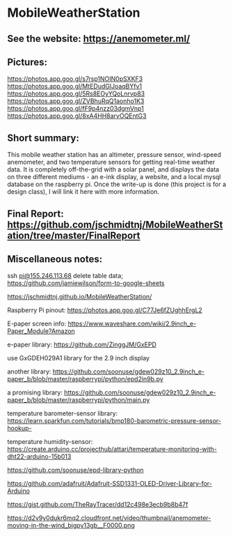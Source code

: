 # MobileWeatherStation

## See the website: https://anemometer.ml/

## Pictures:

https://photos.app.goo.gl/s7rsp1NOIN0pSXKF3
https://photos.app.goo.gl/MtEDudGlJoaqBYfv1
https://photos.app.goo.gl/5Rs8EOyYQoLnrvp83
https://photos.app.goo.gl/ZVBhuRqQ1aonho1K3
https://photos.app.goo.gl/fF9p4nzz03dgmVnp1
https://photos.app.goo.gl/8xA4HH8arvOQEntG3

## Short summary:

This mobile weather station has an altimeter, pressure sensor, wind-speed anemometer, and two temperature sensors for getting real-time weather data. It is completely off-the-grid with a solar panel, and displays the data on three different mediums - an e-ink display, a website, and a local mysql database on the raspberry pi. Once the write-up is done (this project is for a design class), I will link it here with more information.

## Final Report: https://github.com/jschmidtnj/MobileWeatherStation/tree/master/FinalReport

## Miscellaneous notes:

ssh pi@155.246.113.68
delete table data;
https://github.com/jamiewilson/form-to-google-sheets


https://jschmidtnj.github.io/MobileWeatherStation/

Raspberry Pi pinout: https://photos.app.goo.gl/C77Je6fZUghhErgL2

E-paper screen info: https://www.waveshare.com/wiki/2.9inch_e-Paper_Module?Amazon

e-paper library: https://github.com/ZinggJM/GxEPD

use GxGDEH029A1 library for the 2.9 inch display

another library: https://github.com/soonuse/gdew029z10_2.9inch_e-paper_b/blob/master/raspberrypi/python/epd2in9b.py

a promising library: https://github.com/soonuse/gdew029z10_2.9inch_e-paper_b/blob/master/raspberrypi/python/main.py

temperature barometer-sensor library: https://learn.sparkfun.com/tutorials/bmp180-barometric-pressure-sensor-hookup-

temperature humidity-sensor: https://create.arduino.cc/projecthub/attari/temperature-monitoring-with-dht22-arduino-15b013

https://github.com/soonuse/epd-library-python

https://github.com/adafruit/Adafruit-SSD1331-OLED-Driver-Library-for-Arduino

https://gist.github.com/TheRayTracer/dd12c498e3ecb9b8b47f

https://d2v9y0dukr6mq2.cloudfront.net/video/thumbnail/anemometer-moving-in-the-wind_bjgpy13gb__F0000.png

